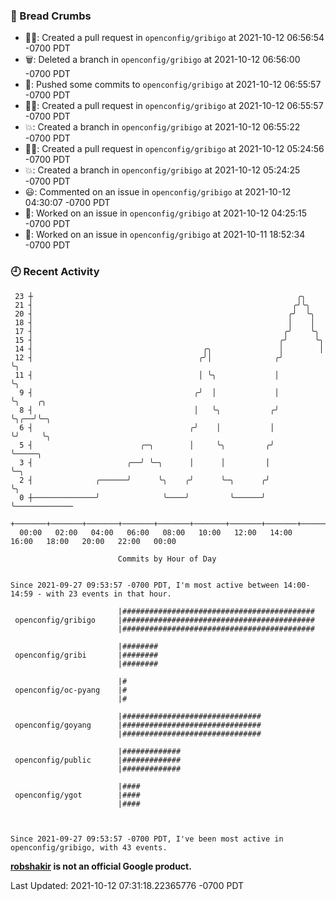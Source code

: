 ### 🍞 Bread Crumbs

 * ✍🏼: Created a pull request in `openconfig/gribigo` at 2021-10-12 06:56:54 -0700 PDT
 * 🗑: Deleted a branch in `openconfig/gribigo` at 2021-10-12 06:56:00 -0700 PDT
 * 🚢: Pushed some commits to `openconfig/gribigo` at 2021-10-12 06:55:57 -0700 PDT
 * ✍🏼: Created a pull request in `openconfig/gribigo` at 2021-10-12 06:55:57 -0700 PDT
 * 💥: Created a branch in `openconfig/gribigo` at 2021-10-12 06:55:22 -0700 PDT
 * ✍🏼: Created a pull request in `openconfig/gribigo` at 2021-10-12 05:24:56 -0700 PDT
 * 💥: Created a branch in `openconfig/gribigo` at 2021-10-12 05:24:25 -0700 PDT
 * 😃: Commented on an issue in `openconfig/gribigo` at 2021-10-12 04:30:07 -0700 PDT
 * 👀: Worked on an issue in `openconfig/gribigo` at 2021-10-12 04:25:15 -0700 PDT
 * 👀: Worked on an issue in `openconfig/gribigo` at 2021-10-11 18:52:34 -0700 PDT

### 🕘 Recent Activity
```
 23 ┼                                                           ╭╮
 21 ┤                                                          ╭╯╰╮
 20 ┤                                                         ╭╯  ╰╮
 18 ┤                                                         │    │
 17 ┤                                                        ╭╯    ╰╮
 15 ┤                                                       ╭╯      ╰╮
 14 ┤                                      ╭╮               │        │
 12 ┤                                     ╭╯│              ╭╯        ╰╮
 11 ┤                                     │ ╰╮             │          ╰╮
  9 ┤                                    ╭╯  │             │           ╰╮    ╭╮
  8 ┤                                    │   ╰╮           ╭╯            ╰╮╭──╯╰─╮
  6 ┤                                   ╭╯    │           │              ╰╯     ╰╮
  5 ┤                        ╭─╮        │     ╰╮         ╭╯                      ╰─────╮
  3 ┤                     ╭──╯ ╰─╮      │      │         │                             ╰─╮
  2 ┤              ╭──────╯      ╰╮    ╭╯      ╰─╮      ╭╯                               ╰╮
  0 ┼──────────────╯              ╰────╯         ╰──────╯                                 ╰─────────────
    +───────+───────+───────+───────+───────+───────+───────+───────+───────+───────+───────+───────+────
  00:00   02:00   04:00   06:00   08:00   10:00   12:00   14:00   16:00   18:00   20:00   22:00   00:00   

						Commits by Hour of Day


Since 2021-09-27 09:53:57 -0700 PDT, I'm most active between 14:00-14:59 - with 23 events in that hour.

```



```
                        |###########################################
 openconfig/gribigo     |###########################################
                        |###########################################

                        |########
 openconfig/gribi       |########
                        |########

                        |#
 openconfig/oc-pyang    |#
                        |#

                        |###############################
 openconfig/goyang      |###############################
                        |###############################

                        |#############
 openconfig/public      |#############
                        |#############

                        |####
 openconfig/ygot        |####
                        |####



Since 2021-09-27 09:53:57 -0700 PDT, I've been most active in openconfig/gribigo, with 43 events.

```
**[robshakir](mailto:robjs@google.com) is not an official Google product.**  


Last Updated: 2021-10-12 07:31:18.22365776 -0700 PDT
